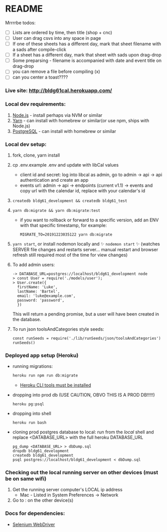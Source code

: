 # README

Mrrrrbe todos:

- [ ] Lists are ordered by time, then title (shop + cnc)
- [ ] User can drag csvs into any space in page
- [ ] If one of these sheets has a different day, mark that sheet filename with a sads after compile-click
- [ ] If a sheet has a different day, mark that sheet with sads upon drag-drop
- [ ] Some preparsing - filename is accompanied with date and event title on drag-drop
- [ ] you can remove a file before compiling (x)
- [ ] can you center a toast????

### Live site: http://bldg61cal.herokuapp.com/

### Local dev requirements:

1. [Node.js](https://nodejs.org/en/) - install perhaps via NVM or similar
1. [Yarn](https://yarnpkg.com/en/docs/install) - can install with homebrew or similar(or use npm, ships with Node.js)
1. [PostgreSQL](https://www.postgresql.org/download/) - can install with homebrew or similar

### Local dev setup:

1. fork, clone, yarn install
1. cp .env.example .env and update with libCal values
    * client id and secret: log into libcal as admin, go to admin -> api -> api authentication and create an app
    * events url: admin -> api -> endpoints (current v1.1) -> events and copy url with the calendar id, replace with your calendar's id
1. `createdb bldg61_development && createdb bldg61_test`
1. `yarn db:migrate && yarn db:migrate:test`
    * if you want to rollback or forward to a specific version, add an ENV with that specific timestamp, for example:
        ```
        MIGRATE_TO=20191223035122 yarn db:migrate
        ```
1. `yarn start`, or install nodemon locally and :sparkles: `nodemon start` :sparkles: (watches SERVER file changes and restarts server... manual restart and browser refresh still required most of the time for view changes)
1. To add admin users:
    ```
    -> DATABASE_URL=postgres://localhost/bldg61_development node
    > const User = require('./models/user');
    > User.create({
      firstName: 'Luke',
      lastName: 'Bartel',
      email: 'luke@example.com',
      password: 'password',
      })
    ```
    This will return a pending promise, but a user will have been created in the database.
1. To run json toolsAndCategories style seeds:

    ```
    const runSeeds = require('./lib/runSeeds/json/toolsAndCategories')
    runSeeds()
    ```

### Deployed app setup (Heroku)
* running migrations:

    ```sh
    heroku run npm run db:migrate
    ```

    * [Heroku CLI tools must be installed](https://devcenter.heroku.com/articles/heroku-cli)
* dropping into prod db (USE CAUTION, OBVO THIS IS A PROD DB!!!!!)

    ```
    heroku pg:psql
    ```
* dropping into shell

    ```
    heroku run bash
    ```
* cloning prod postgres database to local: run from the *local* shell and replace <DATABASE_URL> with the full heroku DATABASE_URL

    ```
    pg_dump <DATABASE_URL> > dbDump.sql
    dropdb bldg61_development
    createdb bldg61_development
    psql postgres://localhost/bldg61_development < dbDump.sql

    ```
### Checking out the local running server on other devices (must be on same wifi)

1. Get the running server computer's LOCAL ip address
    * Mac - Listed in System Preferences -> Network
1. Go to <local ip address>:<port number> on the other device(s)

### Docs for dependencies:

* [Selenium WebDriver](https://selenium.dev/selenium/docs/api/javascript/index.html)
